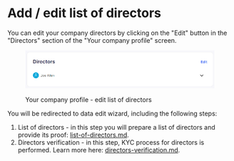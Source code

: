 # Add / edit list of directors

You can edit your company directors by clicking on the "Edit" button in the "Directors" section of the "Your company profile" screen.

<figure><img src="../../.gitbook/assets/directors (1).png" alt="Your company profile - edit list of directors"><figcaption><p>Your company profile - edit list of directors</p></figcaption></figure>

You will be redirected to data edit wizard, including the following steps:

1. List of directors - in this step you will prepare a list of directors and provide its proof: [list-of-directors.md](add-edit-directors/list-of-directors.md "mention").
2. Directors verification - in this step, KYC process for directors is performed. Learn more here: [directors-verification.md](add-edit-directors/directors-verification.md "mention").
